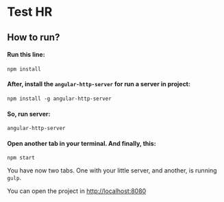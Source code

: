 # Test HR

## How to run?
#### Run this line:

```
npm install
```

#### After, install the `angular-http-server` for run a server in project:

```
npm install -g angular-http-server
```

#### So, run server:

```
angular-http-server
```

#### Open another tab in your terminal. And finally, this:
```
npm start
```


You have now two tabs. One with your little server, and another, is running `gulp`.

You can open the project in [http://localhost:8080](http://localhost:8080)